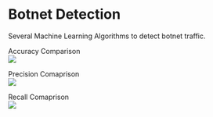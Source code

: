 # Botnet Detection
Several Machine Learning Algorithms to detect botnet traffic.

Accuracy Comparison <br />
![](https://github.com/Priyanshi2079/BotnetDetection/images/graph1.png?raw=true)
<br />


Precision Comaprison <br />
![](https://github.com/Priyanshi2079/BotnetDetection/images/graph2.png?raw=true)
<br />


Recall Comaprison <br />
![](https://github.com/Priyanshi2079/BotnetDetection/images/graph3.png?raw=true)
